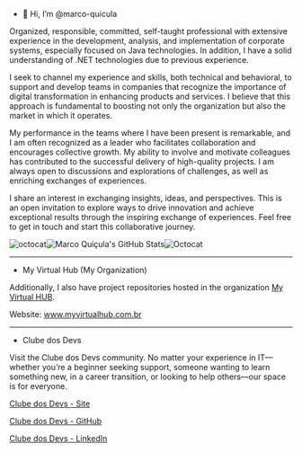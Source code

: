 - 👋 Hi, I’m @marco-quicula

Organized, responsible, committed, self-taught professional with extensive experience in the development, analysis, and implementation of corporate systems, especially focused on Java technologies. In addition, I have a solid understanding of .NET technologies due to previous experience.

I seek to channel my experience and skills, both technical and behavioral, to support and develop teams in companies that recognize the importance of digital transformation in enhancing products and services. I believe that this approach is fundamental to boosting not only the organization but also the market in which it operates.

My performance in the teams where I have been present is remarkable, and I am often recognized as a leader who facilitates collaboration and encourages collective growth. My ability to involve and motivate colleagues has contributed to the successful delivery of high-quality projects. I am always open to discussions and explorations of challenges, as well as enriching exchanges of experiences.

I share an interest in exchanging insights, ideas, and perspectives. This is an open invitation to explore ways to drive innovation and achieve exceptional results through the inspiring exchange of experiences. Feel free to get in touch and start this collaborative journey.

![octocat](https://2.gravatar.com/userimage/243593568/083e27529f6cd38f5f022f95f0bf0189?size=192)![Marco Quiçula's GitHub Stats](https://github-readme-stats.vercel.app/api?username=marco-quicula&show_icons=true&theme=github_dark)![Octocat](https://2.gravatar.com/userimage/243593568/0cc3d5aff0858be2000e01bb7fe1ce9b?size=192)

---
- My Virtual Hub (My Organization)
 
Additionally, I also have project repositories hosted in the organization [My Virtual HUB](https://github.com/my-virtual-hub).

Website: www.myvirtualhub.com.br

---
- Clube dos Devs

Visit the Clube dos Devs community. No matter your experience in IT—whether you’re a beginner seeking support, someone wanting to learn something new, in a career transition, or looking to help others—our space is for everyone.

[Clube dos Devs - Site](https://clubedosdevs.com.br/)

[Clube dos Devs - GitHub](https://github.com/clubedosdevs)

[Clube dos Devs - LinkedIn](https://www.linkedin.com/groups/13101366/)

<!---
marco-quicula/marco-quicula is a ✨ special ✨ repository because its `README.md` (this file) appears on your GitHub profile.
You can click the Preview link to take a look at your changes.
--->

